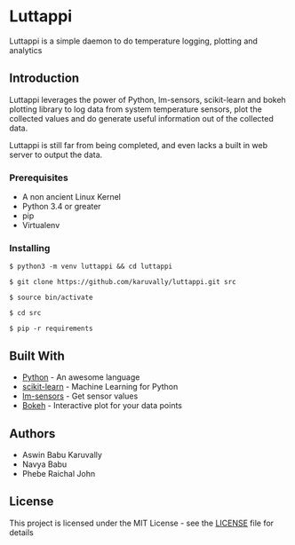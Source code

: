 # Luttappi 

Luttappi is a simple daemon to do temperature logging, plotting and analytics

## Introduction

Luttappi leverages the power of Python, lm-sensors, scikit-learn and bokeh
plotting library to log data from system temperature sensors, plot the
collected values and do generate useful information out of the collected data.

Luttappi is still far from being completed, and even lacks a built in web
server to output the data.

### Prerequisites

- A non ancient Linux Kernel
- Python 3.4 or greater 
- pip
- Virtualenv

### Installing

    $ python3 -m venv luttappi && cd luttappi

    $ git clone https://github.com/karuvally/luttappi.git src

    $ source bin/activate

    $ cd src 

    $ pip -r requirements 

## Built With

* [Python](http://www.python.org) - An awesome language
* [scikit-learn](http://www.python.org) - Machine Learning for Python
* [lm-sensors](https://github.com/lm-sensors/lm-sensors) - Get sensor values
* [Bokeh](https://bokeh.pydata.org) - Interactive plot for your data points


## Authors

* Aswin Babu Karuvally
* Navya Babu
* Phebe Raichal John

## License

This project is licensed under the MIT License - see the
[LICENSE](LICENSE) file for details

